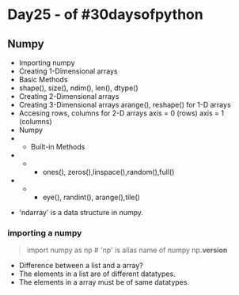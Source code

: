 # Day25 - of #30daysofpython

## Numpy

- Importing numpy
- Creating 1-Dimensional arrays
- Basic Methods
- shape(), size(), ndim(), len(), dtype()
- Creating 2-Dimensional arrays
- Creating 3-Dimensional arrays
arange(), reshape() for 1-D arrays
- Accesing rows, columns for 2-D arrays
axis = 0 (rows)
axis = 1 (columns)
- Numpy
- - Built-in Methods
- - - ones(), zeros(),linspace(),random(),full()
- - - eye(), randint(), arange(),tile()
* 'ndarray' is a data structure in numpy.


### importing a numpy

> import numpy as np   # 'np' is alias name of numpy
 np.__version__   

- Difference between a list and a array?
- The elements in a list are of different datatypes.
- The elements in a array must be of same datatypes. 